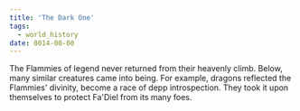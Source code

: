 ```yaml
---
title: 'The Dark One'
tags:
  - world_history
date: 0014-00-00
---
```

The Flammies of legend never returned from their heavenly climb. Below, many similar creatures came into being. For example, dragons reflected the Flammies' divinity, become a race of depp introspection. They took it upon themselves to protect Fa'Diel from its many foes.
